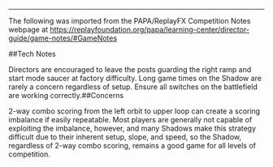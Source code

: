 ***
The following was imported from the PAPA/ReplayFX Competition Notes webpage at https://replayfoundation.org/papa/learning-center/director-guide/game-notes/#GameNotes

##Tech Notes
            
Directors are encouraged to leave the posts guarding the right ramp and start mode saucer at factory difficulty. Long game times on the Shadow are rarely a concern regardless of setup. Ensure all switches on the battlefield are working correctly.##Concerns
            
2-way combo scoring from the left orbit to upper loop can create a scoring imbalance if easily repeatable. Most players are generally not capable of exploiting the imbalance, however, and many Shadows make this strategy difficult due to their inherent setup, slope, and speed, so the Shadow, regardless of 2-way combo scoring, remains a good game for all levels of competition.